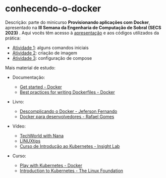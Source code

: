 # conhecendo-o-docker

Descrição: parte do minicurso **Provisionando aplicações com Docker**, apresentado na **III Semana da Engenharia de Computação de Sobral (SECS 2023)** . Aqui vocês têm acesso à [apresentação](SECS_2023_Minicurso_sobre_container.pdf) e aos códigos utilizados da prática:

- [Atividade 1](/at-01-run-container): alguns comandos iniciais
- [Atividade 2](/at-02-build-image/): criação de imagem
- [Atividade 3](/at-03-configure-compose/): configuração de compose

Mais material de estudo:

- Documentação:
    - [Get started - Docker](https://docs.docker.com/get-started/02_our_app/)
    - [Best practices for writing Dockerfiles - Docker](https://docs.docker.com/develop/develop-images/dockerfile_best-practices/)

- Livro:
    - [Descomplicando o Docker - Jeferson Fernando](https://livro.descomplicandodocker.com.br/)
    - [Docker para desenvolvedores - Rafael Gomes](https://github.com/gomex/docker-para-desenvolvedores)

- Vídeo:
    - [TechWorld with Nana ](https://www.youtube.com/@TechWorldwithNana)
    - [LINUXtips](https://www.youtube.com/@LinuxTips)
    - [Curso de Introdução ao Kubernetes - Insight Lab](https://www.youtube.com/watch?v=bcRArpK00OU&list=PLXzx948cNtr8XI5JBemHT9OWuYSPNUtXs&index=2)

- Curso:
    - [Play with Kubernetes - Docker](https://labs.play-with-k8s.com/)
    - [Introduction to Kubernetes - The Linux Foundation](https://www.edx.org/course/introduction-to-kubernetes)
